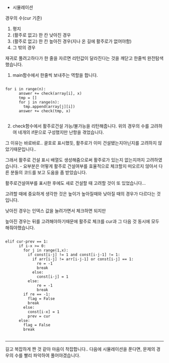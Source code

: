 - 시뮬레이션

경우의 수(cur 기준)
1. 평지
2. (활주로 없고) 한 칸 낮아진 경우
3. (활주로 없고) 한 칸 높아진 경우(지나 온 길에 활주로가 없어야함)
4. 그 밖의 경우

재귀로 풀려고하다가 한 줄을 자르면 리턴값이 달라진다는 것을 깨닫고 한줄씩 완전탐색 했습니다.

1. main함수에서 한줄씩 보내주는 역할을 합니다.
<pre>
<code>
for i in range(n):
      answer += check(array[i], x)
      tmp = []
      for j in range(n):
        tmp.append(array[j][i])
      answer += check(tmp, x)
</code>
</pre>

2. check함수에서 활주로건설 가능/불가능을 리턴해줍니다.
위의 경우의 수를 고려하여 네개의 if문으로 구성했지만 난항을 겪었습니다.

그 이유는 바로바로.. 괄호로 표시했듯, 활주로가 이미 건설됐는지아닌지를 고려하지 않았기때문입니다..

그래서 활주로 건설 표시 배열도 생성해줌으로써 활주로가 있는지 없는지까지 고려하였습니다. - 요부분은 어떻게 활주로 건설여부를 효율적으로 체크할지 떠오르지 않아서 다른 분들의 코드를 보고 도움을 좀 받았습니다. 

활주로건설여부를 표시한 후에도 새로 건설할 때 고려할 것이 또 있었습니다...

고려할 때에 중요하게 생각한 것은 높이가 높아질때와 낮아질 때의 경우가 다르다는 것입니다.

낮아진 경우는 인덱스 값을 늘려가면서 체크하면 되지만

높아진 경우는 뒤를 고려해야하기때문에 활주로 체크를 cur과 그 다음 것 동시에 모두 해줘야했습니다.
<pre>
<code>
elif cur-prev == 1:
      if i-x >= 0:
        for j in range(1,x):
          if const[i-j] != 1 and const[i-j-1] != 1:
            if arr[i-j] != arr[i-j-1] or const[i-j] == 1:
              re = -1
              break
            else:
              const[i-j] = 1
          else:
              re = -1
              break
        if re == -1:
          flag = False
          break
        else:
          const[i-x] = 1
          prev = cur
      else:
        flag = False
        break
</code>
</pre>
***
길고 복잡하게 짠 것 같아 마음이 착잡합니다.. 다음에 시뮬레이션을 푼다면, 문제의 경우의 수를 빨리 파악하여 풀어야겠습니다.
